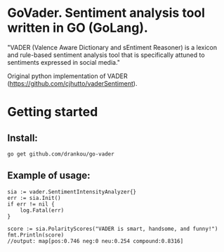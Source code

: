 # GoVader. Sentiment analysis tool written in GO (GoLang).

"VADER (Valence Aware Dictionary and sEntiment Reasoner) is a lexicon and rule-based sentiment analysis tool that is specifically attuned to sentiments expressed in social media."

Original python implementation of VADER (https://github.com/cjhutto/vaderSentiment).

# Getting started

## Install:

`go get github.com/drankou/go-vader`


## Example of usage:
````
sia := vader.SentimentIntensityAnalyzer{}
err := sia.Init()
if err != nil {
    log.Fatal(err)
}

score := sia.PolarityScores("VADER is smart, handsome, and funny!")
fmt.Println(score)
//output: map[pos:0.746 neg:0 neu:0.254 compound:0.8316]

````

